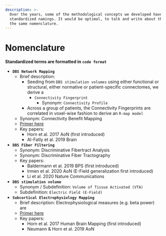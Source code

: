 ```yaml
---
description: >-
  Over the years, some of the methodological concepts we developed have gotten
  standardized namings. It would be optimal, to talk and write about them using
  the same nomenclature.
---
```


# Nomenclature

**Standardized terms are formatted in `code format`**

* **`DBS Network Mapping`**
  * Brief description:
    * Seeding from `DBS stimulation volumes` using either functional or structural, either normative or patient-specific connectomes, we derive a&#x20;
      * `Connectivity Fingerprint`
        * Synonym: `Connectivity Profile`
    * Across a group of patients, the Connectivity Fingerprints are correlated in voxel-wise fashion to derive an `R-map model`
  * Synonym: Connectivity Benefit Mapping
  * [Primer here](https://www.lead-dbs.org/helpsupport/knowledge-base/lead-dbs-methods/connectivity-benefit-mapping/)
  * Key papers:
    * Horn et al. 2017 AoN (first introduced)
    * Al-Fatly et al. 2019 Brain
* **`DBS Fiber Filtering`**
  * Synonym: Discriminative Fibertract Analysis
  * Synonym: Discriminative Fiber Tractography
  * Key papers:&#x20;
    * Baldermann et al. 2019 BPS (first introduced)
    * Irmen et al. 2020 AoN (E-Field generalization first introduced)
    * Li et al. 2020 Nature Communications
* **`DBS stimulation volume`**
  * Synonym / Subdefinition: `Volume of Tissue Activated (VTA)`
  * Subdefinition: `Electric Field (E-Field)`
* **`Subcortical Electrophysiology Mapping`**
  * Brief description: Electrophysiological measures (e.g. beta power) are&#x20;
  * [Primer here](https://www.lead-dbs.org/helpsupport/knowledge-base/lead-dbs-methods/subcortical-electrophysiology-mapping-sem/)
  * Key papers:
    * Horn et al. 2017 Human Brain Mapping (first introduced)
    * Neumann & Horn et al. 2019 AoN
